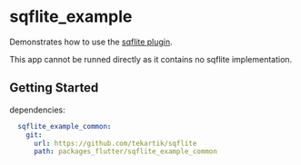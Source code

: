 # sqflite_example

Demonstrates how to use the [sqflite plugin](https://github.com/tekartik/sqflite).

This app cannot be runned directly as it contains no sqflite implementation.

## Getting Started

dependencies:

```yaml
  sqflite_example_common:
    git:
      url: https://github.com/tekartik/sqflite
      path: packages_flutter/sqflite_example_common
```
